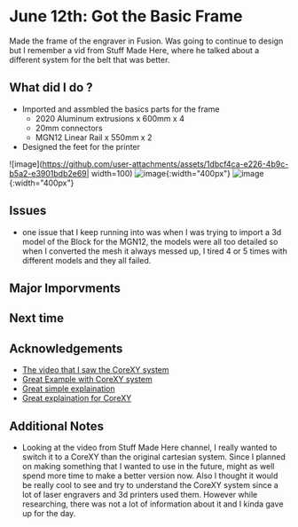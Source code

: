 # June 12th: Got the Basic Frame

Made the frame of the engraver in Fusion. Was going to continue to design but I remember a vid from Stuff Made Here, where he talked about a different system for the belt that was better. 

## What did I do ?
- Imported and assmbled the basics parts for the frame
    - 2020 Aluminum extrusions x 600mm x 4
    - 20mm connectors 
    - MGN12 Linear Rail x 550mm x 2 
- Designed the feet for the printer
  
![image](https://github.com/user-attachments/assets/1dbcf4ca-e226-4b9c-b5a2-e3901bdb2e69| width=100)
![image](https://github.com/user-attachments/assets/eed6efab-13df-4833-9370-6ba1d91b9f15){:width="400px"}
![image](https://github.com/user-attachments/assets/ba621891-1986-4aa2-a194-1a0dc5b51c6b){:width="400px"}


## Issues 
- one issue that I keep running into was when I was trying to import a 3d model of the Block for the MGN12, the models were all too detailed so when I converted the mesh it always messed up, I tired 4 or 5 times with different models and they all failed. 

## Major Imporvments 


## Next time

## Acknowledgements

 - [The video that I saw the CoreXY system](https://www.youtube.com/watch?v=Gu_1S77XkiM)
 - [Great Example with CoreXY system](https://www.youtube.com/watch?v=C-9l_7XNtjI)
 - [Great simple explaination](https://www.youtube.com/watch?v=7jMiMZ3TOqM)
 - [Great explaination for CoreXY](https://www.youtube.com/watch?v=8WLZ8OesMF4)
 
## Additional Notes
- Looking at the video from Stuff Made Here channel, I really wanted to switch it to a CoreXY than the original cartesian system. Since I planned on making something that I wanted to use in the future, might as well spend more time to make a better version now. Also I thought it would be really cool to see and try to understand the CoreXY system since a lot of laser engravers and 3d printers used them. However while researching, there was not a lot of information about it and I kinda gave up for the day. 
